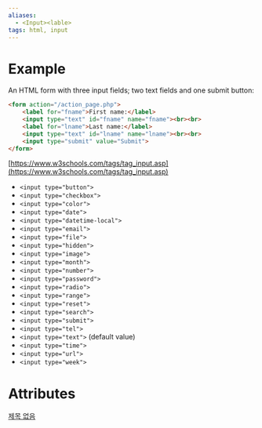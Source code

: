 ```yaml
---
aliases:
  - <Input><lable>
tags: html, input
---
```

# Example

An HTML form with three input fields; two text fields and one submit button:

```html
<form action="/action_page.php">
	<label for="fname">First name:</label>
	<input type="text" id="fname" name="fname"><br><br>
	<label for="lname">Last name:</label>
	<input type="text" id="lname" name="lname"><br><br>
	<input type="submit" value="Submit">
</form>
```

[https://www.w3schools.com/tags/tag_input.asp](https://www.w3schools.com/tags/tag_input.asp)

- `<input type="button">`
- `<input type="checkbox">`
- `<input type="color">`
- `<input type="date">`
- `<input type="datetime-local">`
- `<input type="email">`
- `<input type="file">`
- `<input type="hidden">`
- `<input type="image">`
- `<input type="month">`
- `<input type="number">`
- `<input type="password">`
- `<input type="radio">`
- `<input type="range">`
- `<input type="reset">`
- `<input type="search">`
- `<input type="submit">`
- `<input type="tel">`
- `<input type="text">` (default value)
- `<input type="time">`
- `<input type="url">`
- `<input type="week">`

# Attributes

[제목 없음](https://www.notion.so/cf3a10eabb6744c591573b9b30753e4b?pvs=21)